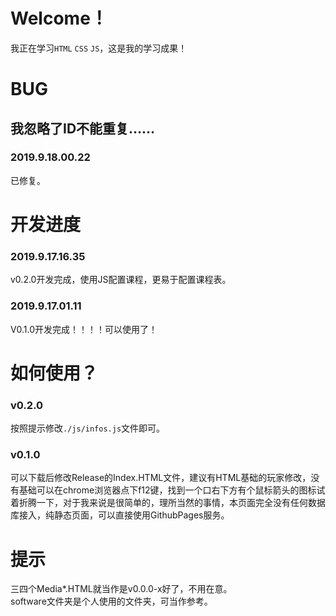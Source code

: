 # Welcome！
我正在学习`HTML` `CSS` `JS`，这是我的学习成果！
# BUG
## 我忽略了ID不能重复……
### 2019.9.18.00.22
已修复。
# 开发进度
### 2019.9.17.16.35
v0.2.0开发完成，使用JS配置课程，更易于配置课程表。
### 2019.9.17.01.11
V0.1.0开发完成！！！！可以使用了！
# 如何使用？
### v0.2.0
按照提示修改`./js/infos.js`文件即可。
### v0.1.0
可以下载后修改Release的Index.HTML文件，建议有HTML基础的玩家修改，没有基础可以在chrome浏览器点下f12键，找到一个口右下方有个鼠标箭头的图标试着折腾一下，对于我来说是很简单的，理所当然的事情，本页面完全没有任何数据库接入，纯静态页面，可以直接使用GithubPages服务。
# 提示
三四个Media*.HTML就当作是v0.0.0-x好了，不用在意。<br/>
software文件夹是个人使用的文件夹，可当作参考。 

